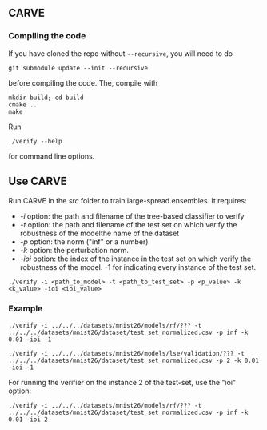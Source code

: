 CARVE
------------

### Compiling the code

If you have cloned the repo without `--recursive`, you will need to do

	git submodule update --init --recursive
	
before compiling the code.	 The, compile with

    mkdir build; cd build
    cmake ..
    make

Run

	./verify --help

for command line options.

## Use CARVE

Run CARVE in the <em>src</em> folder to train large-spread ensembles. It requires:

-   *-i* option: the path and filename of the tree-based classifier to verify
-   *-t* option: the path and filename of the test set on which verify the robustness of the modelthe name of the dataset
-   *-p* option: the norm ("inf" or a number)
-   *-k* option: the perturbation norm.
-   *-ioi* option: the index of the instance in the test set on which verify the robustness of the model. -1 for indicating every instance of the test set.

`./verify -i <path_to_model> -t <path_to_test_set> -p <p_value> -k <k_value> -ioi <ioi_value>`

### Example

`./verify -i ../../../datasets/mnist26/models/rf/??? -t ../../../datasets/mnist26/dataset/test_set_normalized.csv -p inf -k 0.01 -ioi -1`

`./verify -i ../../../datasets/mnist26/models/lse/validation/??? -t ../../../datasets/mnist26/dataset/test_set_normalized.csv -p 2 -k 0.01 -ioi -1`

For running the verifier on the instance 2 of the test-set, use the "ioi" option:

`./verify -i ../../../datasets/mnist26/models/rf/??? -t ../../../datasets/mnist26/dataset/test_set_normalized.csv -p inf -k 0.01 -ioi 2` 
    
    